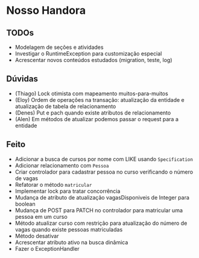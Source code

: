 # Nosso Handora

## TODOs

- Modelagem de seções e atividades
- Investigar o RuntimeException para customização especial
- Acrescentar novos conteúdos estudados (migration, teste, log)

## Dúvidas

- (Thiago) Lock otimista com mapeamento muitos-para-muitos
- (Eloy) Ordem de operações na transação: atualização da entidade e atualização de tabela de relacionamento
- (Denes) Put e pach quando existe atributos de relacionamento
- (Alen) Em métodos de atualizar podemos passar o request para a entidade

## Feito

- Adicionar a busca de cursos por nome com LIKE usando `Specification`
- Adicionar relacionamento com `Pessoa`
- Criar controlador para cadastrar pessoa no curso verificando o número de vagas
- Refatorar o método `matricular`
- Implementar lock para tratar concorrência
- Mudança de atributo de atualização vagasDisponiveis de Integer para boolean
- Mudança de POST para PATCH no controlador para matricular uma pessoa em um curso
- Método atualizar curso com restrição para atualização do número de vagas quando existe pessoas matriculadas
- Método desativar
- Acrescentar atributo ativo na busca dinâmica
- Fazer o ExceptionHandler